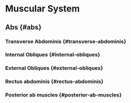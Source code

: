 # Muscular System


## Abs {#abs}


### Transverse Abdominis {#transverse-abdominis}


### Internal Obliques {#internal-obliques}


### External Obliques {#external-obliques}


### Rectus abdominis {#rectus-abdominis}


### Posterior ab muscles {#posterior-ab-muscles}
